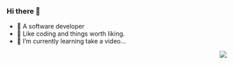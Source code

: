 ### Hi there 👋

- 🔭 A software developer
- 🤔 Like coding and things worth liking.
- 🌱 I’m currently learning take a video...
<!--
**wantnocode/wantnocode** is a ✨ _special_ ✨ repository because its `README.md` (this file) appears on your GitHub profile.

Here are some ideas to get you started:

- 🔭 I’m currently working on ...
- 🌱 I’m currently learning ...
- 👯 I’m looking to collaborate on ...
- 🤔 I’m looking for help with ...
- 💬 Ask me about ...
- 📫 How to reach me: ...
- 😄 Pronouns: ...
- ⚡ Fun fact: ...
-->

<img align="right" src="https://github-readme-stats.vercel.app/api?username=wantnocode&show_icons=true&icon_color=ad0d52&text_color=24292e&bg_color=ffffff&hide_title=true" />


